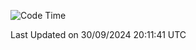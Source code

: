 <!--START_SECTION:waka-->
![Code Time](http://img.shields.io/badge/Code%20Time-4%2C403%20hrs%2054%20mins-blue)


 Last Updated on 30/09/2024 20:11:41 UTC
<!--END_SECTION:waka-->
